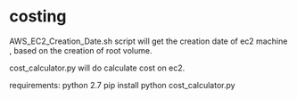 # costing
AWS_EC2_Creation_Date.sh script will get the creation date of ec2 machine , based on the creation of root volume.


cost_calculator.py will do calculate cost on ec2.

requirements:
python 2.7
pip install 
python cost_calculator.py
